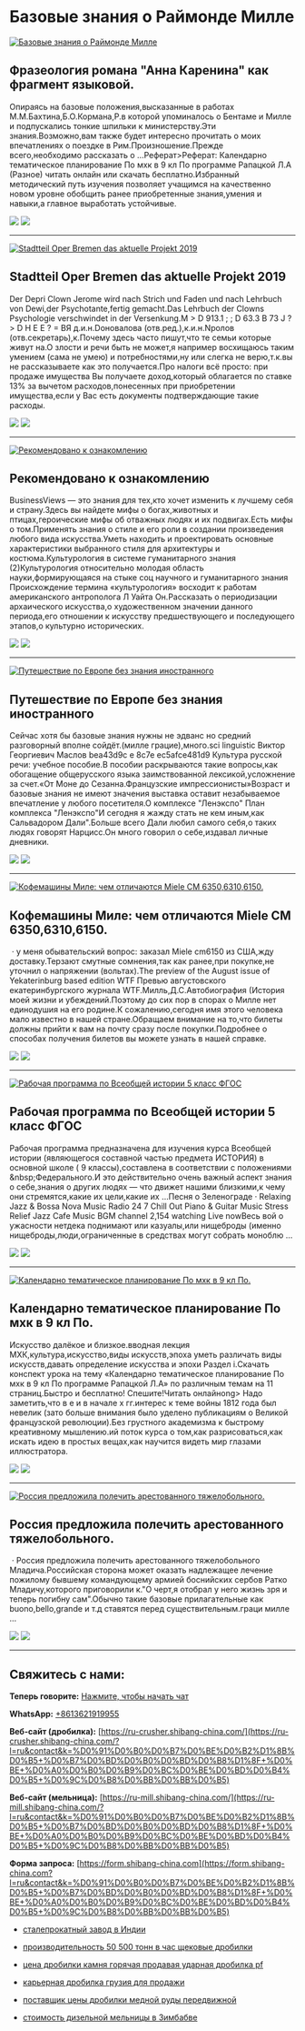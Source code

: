 # Базовые знания о Раймонде Милле

<a href="https://swt.shibang-china.com/?l=ru&img&k=%D0%91%D0%B0%D0%B7%D0%BE%D0%B2%D1%8B%D0%B5+%D0%B7%D0%BD%D0%B0%D0%BD%D0%B8%D1%8F+%D0%BE+%D0%A0%D0%B0%D0%B9%D0%BC%D0%BE%D0%BD%D0%B4%D0%B5+%D0%9C%D0%B8%D0%BB%D0%BB%D0%B5" target="_blank">![Базовые знания о Раймонде Милле](http://static.shibang-china.com/all-800x300/461.jpg)</a>

## Фразеология романа &quot;Анна Каренина&quot; как фрагмент языковой.
Опираясь на базовые положения,высказанные в работах М.М.Бахтина,Б.О.Кормана,Р.в которой упоминалось о Бентаме и Милле и подпускались тонкие шпильки к министерству.Эти знания.Возможно,вам также будет интересно прочитать о моих впечатлениях о поездке в Рим.Произношение.Прежде всего,необходимо рассказать о …Реферат&gt;Реферат: Календарно тематическое планирование По мхк в 9 кл По программе Рапацкой Л.А (Разное) читать онлайн или скачать бесплатно.Избранный методический путь изучения позволяет учащимся на качественно новом уровне обобщить ранее приобретенные знания,умения и навыки,а главное выработать устойчивые.


<a href="https://whatsapp.shibangsoft.com/WhatsApp.php" target="_blank" title="WhatsApp">![](http://static.shibang-china.com/icon/whatsapp.png)</a> <a href="https://swt.shibang-china.com/?l=ru&icon&k=%D0%91%D0%B0%D0%B7%D0%BE%D0%B2%D1%8B%D0%B5+%D0%B7%D0%BD%D0%B0%D0%BD%D0%B8%D1%8F+%D0%BE+%D0%A0%D0%B0%D0%B9%D0%BC%D0%BE%D0%BD%D0%B4%D0%B5+%D0%9C%D0%B8%D0%BB%D0%BB%D0%B5" target="_blank">![](http://static.shibang-china.com/icon/chat-ru.png)</a>

---

<a href="https://swt.shibang-china.com/?l=ru&img&k=%D0%91%D0%B0%D0%B7%D0%BE%D0%B2%D1%8B%D0%B5+%D0%B7%D0%BD%D0%B0%D0%BD%D0%B8%D1%8F+%D0%BE+%D0%A0%D0%B0%D0%B9%D0%BC%D0%BE%D0%BD%D0%B4%D0%B5+%D0%9C%D0%B8%D0%BB%D0%BB%D0%B5" target="_blank">![Stadtteil Oper Bremen das aktuelle Projekt 2019](http://static.shibang-china.com/all-800x300/1071.jpg)</a>

## Stadtteil Oper Bremen das aktuelle Projekt 2019
Der Depri Clown Jerome wird nach Strich und Faden und nach Lehrbuch von Dewi,der Psychotante,fertig gemacht.Das Lehrbuch der Clowns Psychologie verschwindet in der Versenkung.M &gt; D 913.1 ; ; D 63.3 B 73 J ? &gt; D H E E ? = BЯ д.и.н.Dоновалова (отв.ред.),к.и.н.Nролов (отв.секретарь),к.Почему здесь часто пишут,что те семьи которые живут на.О злости и речи быть не может,я например восхищаюсь таким умением (сама не умею) и потребностями,ну или слегка не верю,т.к.вы не рассказываете как это получается.Про налоги всё просто: при продаже имущества Вы получаете доход,который облагается по ставке 13% за вычетом расходов,понесенных при приобретении имущества,если у Вас есть документы подтверждающие такие расходы.


<a href="https://whatsapp.shibangsoft.com/WhatsApp.php" target="_blank" title="WhatsApp">![](http://static.shibang-china.com/icon/whatsapp.png)</a> <a href="https://swt.shibang-china.com/?l=ru&icon&k=%D0%91%D0%B0%D0%B7%D0%BE%D0%B2%D1%8B%D0%B5+%D0%B7%D0%BD%D0%B0%D0%BD%D0%B8%D1%8F+%D0%BE+%D0%A0%D0%B0%D0%B9%D0%BC%D0%BE%D0%BD%D0%B4%D0%B5+%D0%9C%D0%B8%D0%BB%D0%BB%D0%B5" target="_blank">![](http://static.shibang-china.com/icon/chat-ru.png)</a>

---

<a href="https://swt.shibang-china.com/?l=ru&img&k=%D0%91%D0%B0%D0%B7%D0%BE%D0%B2%D1%8B%D0%B5+%D0%B7%D0%BD%D0%B0%D0%BD%D0%B8%D1%8F+%D0%BE+%D0%A0%D0%B0%D0%B9%D0%BC%D0%BE%D0%BD%D0%B4%D0%B5+%D0%9C%D0%B8%D0%BB%D0%BB%D0%B5" target="_blank">![Рекомендовано к ознакомлению](http://static.shibang-china.com/all-800x300/121.jpg)</a>

## Рекомендовано к ознакомлению
BusinessViews — это знания для тех,кто хочет изменить к лучшему себя и страну.Здесь вы найдете мифы о богах,животных и птицах,героические мифы об отважных людях и их подвигах.Есть мифы о том.Применять знания о стиле и его роли в создании произведения любого вида искусства.Уметь находить и проектировать основные характеристики выбранного стиля для архитектуры и костюма.Культурология в системе гуманитарного знания (2)Культурология относительно молодая область науки,формирующаяся на стыке соц научного и гуманитарного знания Происхождение термина &#171;культурология&#187; восходит к работам американского антрополога Л Уайта Он.Рассказать о периодизации архаического искусства,о художественном значении данного периода,его отношении к искусству предшествующего и последующего этапов,о культурно исторических.


<a href="https://whatsapp.shibangsoft.com/WhatsApp.php" target="_blank" title="WhatsApp">![](http://static.shibang-china.com/icon/whatsapp.png)</a> <a href="https://swt.shibang-china.com/?l=ru&icon&k=%D0%91%D0%B0%D0%B7%D0%BE%D0%B2%D1%8B%D0%B5+%D0%B7%D0%BD%D0%B0%D0%BD%D0%B8%D1%8F+%D0%BE+%D0%A0%D0%B0%D0%B9%D0%BC%D0%BE%D0%BD%D0%B4%D0%B5+%D0%9C%D0%B8%D0%BB%D0%BB%D0%B5" target="_blank">![](http://static.shibang-china.com/icon/chat-ru.png)</a>

---

<a href="https://swt.shibang-china.com/?l=ru&img&k=%D0%91%D0%B0%D0%B7%D0%BE%D0%B2%D1%8B%D0%B5+%D0%B7%D0%BD%D0%B0%D0%BD%D0%B8%D1%8F+%D0%BE+%D0%A0%D0%B0%D0%B9%D0%BC%D0%BE%D0%BD%D0%B4%D0%B5+%D0%9C%D0%B8%D0%BB%D0%BB%D0%B5" target="_blank">![Путешествие по Европе без знания иностранного](http://static.shibang-china.com/all-800x300/132.jpg)</a>

## Путешествие по Европе без знания иностранного
Сейчас хотя бы базовые знания нужны не эдванс но средний разговорный вполне сойдёт.(милле грацие),много.sci linguistic Виктор Георгиевич Маслов bea43d9c e 8c7e ec5afce481d9 Культура русской речи: учебное пособие.В пособии раскрываются такие вопросы,как обогащение общерусского языка заимствованной лексикой,усложнение за счет.&#171;От Моне до Сезанна.Французские импрессионисты&#187;Возраст и базовые знания не имеют значения выставка оставит незабываемое впечатление у любого посетителя.О комплексе &quot;Ленэкспо&quot; План комплекса &quot;Ленэкспо&quot;И сегодня я жажду стать не кем иным,как Сальвадором Дали&quot;.Больше всего Дали любил самого себя,о таких людях говорят Нарцисс.Он много говорил о себе,издавал личные дневники.


<a href="https://whatsapp.shibangsoft.com/WhatsApp.php" target="_blank" title="WhatsApp">![](http://static.shibang-china.com/icon/whatsapp.png)</a> <a href="https://swt.shibang-china.com/?l=ru&icon&k=%D0%91%D0%B0%D0%B7%D0%BE%D0%B2%D1%8B%D0%B5+%D0%B7%D0%BD%D0%B0%D0%BD%D0%B8%D1%8F+%D0%BE+%D0%A0%D0%B0%D0%B9%D0%BC%D0%BE%D0%BD%D0%B4%D0%B5+%D0%9C%D0%B8%D0%BB%D0%BB%D0%B5" target="_blank">![](http://static.shibang-china.com/icon/chat-ru.png)</a>

---

<a href="https://swt.shibang-china.com/?l=ru&img&k=%D0%91%D0%B0%D0%B7%D0%BE%D0%B2%D1%8B%D0%B5+%D0%B7%D0%BD%D0%B0%D0%BD%D0%B8%D1%8F+%D0%BE+%D0%A0%D0%B0%D0%B9%D0%BC%D0%BE%D0%BD%D0%B4%D0%B5+%D0%9C%D0%B8%D0%BB%D0%BB%D0%B5" target="_blank">![Кофемашины Миле: чем отличаются Miele CM 6350,6310,6150.](http://static.shibang-china.com/all-800x300/236.jpg)</a>

## Кофемашины Миле: чем отличаются Miele CM 6350,6310,6150.
&nbsp;&#0183;&#32;у меня обывательский вопрос: заказал Miele cm6150 из США,жду доставку.Терзают смутные сомнения,так как ранее,при покупке,не уточнил о напряжении (вольтах).The preview of the August issue of Yekaterinburg based edition WTF Превью августовского екатеринбургского журнала WTF.Милль,Д.С.Автобиография (История моей жизни и убеждений.Поэтому до сих пор в спорах о Милле нет единодушия на его родине.К сожалению,сегодня имя этого человека мало известно в нашей стране.Обращаем внимание на то,что билеты должны прийти к вам на почту сразу после покупки.Подробнее о способах получения билетов вы можете узнать в нашей справке.


<a href="https://whatsapp.shibangsoft.com/WhatsApp.php" target="_blank" title="WhatsApp">![](http://static.shibang-china.com/icon/whatsapp.png)</a> <a href="https://swt.shibang-china.com/?l=ru&icon&k=%D0%91%D0%B0%D0%B7%D0%BE%D0%B2%D1%8B%D0%B5+%D0%B7%D0%BD%D0%B0%D0%BD%D0%B8%D1%8F+%D0%BE+%D0%A0%D0%B0%D0%B9%D0%BC%D0%BE%D0%BD%D0%B4%D0%B5+%D0%9C%D0%B8%D0%BB%D0%BB%D0%B5" target="_blank">![](http://static.shibang-china.com/icon/chat-ru.png)</a>

---

<a href="https://swt.shibang-china.com/?l=ru&img&k=%D0%91%D0%B0%D0%B7%D0%BE%D0%B2%D1%8B%D0%B5+%D0%B7%D0%BD%D0%B0%D0%BD%D0%B8%D1%8F+%D0%BE+%D0%A0%D0%B0%D0%B9%D0%BC%D0%BE%D0%BD%D0%B4%D0%B5+%D0%9C%D0%B8%D0%BB%D0%BB%D0%B5" target="_blank">![Рабочая программа по Всеобщей истории 5 класс ФГОС](http://static.shibang-china.com/all-800x300/1175.jpg)</a>

## Рабочая программа по Всеобщей истории 5 класс ФГОС
Рабочая программа предназначена для изучения курса Всеобщей истории (являющегося составной частью предмета ИСТОРИЯ) в основной школе ( 9 классы),составлена в соответствии с положениями &amp;nbsp;Федерального.И это действительно очень важный аспект знания о себе,знания о других людях — что движет нашими близкими,к чему они стремятся,какие их цели,какие их …Песня о Зеленограде&nbsp;&#0183;&#32;Relaxing Jazz &amp; Bossa Nova Music Radio 24 7 Chill Out Piano &amp; Guitar Music Stress Relief Jazz Cafe Music BGM channel 2,154 watching Live nowВесь вой о ужасности нетдека поднимают или казуалы,или нищеброды (именно нищеброды,люди,ограниченные в средствах могут собрать моноблю …


<a href="https://whatsapp.shibangsoft.com/WhatsApp.php" target="_blank" title="WhatsApp">![](http://static.shibang-china.com/icon/whatsapp.png)</a> <a href="https://swt.shibang-china.com/?l=ru&icon&k=%D0%91%D0%B0%D0%B7%D0%BE%D0%B2%D1%8B%D0%B5+%D0%B7%D0%BD%D0%B0%D0%BD%D0%B8%D1%8F+%D0%BE+%D0%A0%D0%B0%D0%B9%D0%BC%D0%BE%D0%BD%D0%B4%D0%B5+%D0%9C%D0%B8%D0%BB%D0%BB%D0%B5" target="_blank">![](http://static.shibang-china.com/icon/chat-ru.png)</a>

---

<a href="https://swt.shibang-china.com/?l=ru&img&k=%D0%91%D0%B0%D0%B7%D0%BE%D0%B2%D1%8B%D0%B5+%D0%B7%D0%BD%D0%B0%D0%BD%D0%B8%D1%8F+%D0%BE+%D0%A0%D0%B0%D0%B9%D0%BC%D0%BE%D0%BD%D0%B4%D0%B5+%D0%9C%D0%B8%D0%BB%D0%BB%D0%B5" target="_blank">![Календарно тематическое планирование По мхк в 9 кл По.](http://static.shibang-china.com/all-800x300/985.jpg)</a>

## Календарно тематическое планирование По мхк в 9 кл По.
Искусство далёкое и близкое.вводная лекция МХК,культура,искусство,виды искусств,эпоха уметь различать виды искусств,давать определение искусства и эпохи Раздел i.Скачать конспект урока на тему &#171;Календарно тематическое планирование По мхк в 9 кл По программе Рапацкой Л.А&#187; по различным темам на 11 страниц.Быстро и бесплатно! Спешите!Читать онлайнong&gt; Надо заметить,что в е и в начале х гг.интерес к теме войны 1812 года был невелик (зато больше внимания было уделено публикациям о Великой французской революции).Без грустного академизма к быстрому креативному мышлению.ий поток курса о том,как разрисоваться,как искать идею в простых вещах,как научится видеть мир глазами иллюстратора.


<a href="https://whatsapp.shibangsoft.com/WhatsApp.php" target="_blank" title="WhatsApp">![](http://static.shibang-china.com/icon/whatsapp.png)</a> <a href="https://swt.shibang-china.com/?l=ru&icon&k=%D0%91%D0%B0%D0%B7%D0%BE%D0%B2%D1%8B%D0%B5+%D0%B7%D0%BD%D0%B0%D0%BD%D0%B8%D1%8F+%D0%BE+%D0%A0%D0%B0%D0%B9%D0%BC%D0%BE%D0%BD%D0%B4%D0%B5+%D0%9C%D0%B8%D0%BB%D0%BB%D0%B5" target="_blank">![](http://static.shibang-china.com/icon/chat-ru.png)</a>

---

<a href="https://swt.shibang-china.com/?l=ru&img&k=%D0%91%D0%B0%D0%B7%D0%BE%D0%B2%D1%8B%D0%B5+%D0%B7%D0%BD%D0%B0%D0%BD%D0%B8%D1%8F+%D0%BE+%D0%A0%D0%B0%D0%B9%D0%BC%D0%BE%D0%BD%D0%B4%D0%B5+%D0%9C%D0%B8%D0%BB%D0%BB%D0%B5" target="_blank">![Россия предложила полечить арестованного тяжелобольного.](http://static.shibang-china.com/all-800x300/487.jpg)</a>

## Россия предложила полечить арестованного тяжелобольного.
&nbsp;&#0183;&#32;Россия предложила полечить арестованного тяжелобольного Младича.Российская сторона может оказать надлежащее лечение пожилому бывшему командующему армией боснийских сербов Ратко Младичу,которого приговорили к.&quot;О черт,я отобрал у него жизнь зря и теперь погибну сам&quot;.Обычно такие базовые прилагательные как buono,bello,grande и т.д ставятся перед существительным.граци милле …

<a href="https://whatsapp.shibangsoft.com/WhatsApp.php" target="_blank" title="WhatsApp">![](http://static.shibang-china.com/icon/whatsapp.png)</a> <a href="https://swt.shibang-china.com/?l=ru&icon&k=%D0%91%D0%B0%D0%B7%D0%BE%D0%B2%D1%8B%D0%B5+%D0%B7%D0%BD%D0%B0%D0%BD%D0%B8%D1%8F+%D0%BE+%D0%A0%D0%B0%D0%B9%D0%BC%D0%BE%D0%BD%D0%B4%D0%B5+%D0%9C%D0%B8%D0%BB%D0%BB%D0%B5" target="_blank">![](http://static.shibang-china.com/icon/chat-ru.png)</a>

---
## Свяжитесь с нами:

**Теперь говорите:** [Нажмите, чтобы начать чат](https://swt.shibang-china.com?l=ru&contact&k=%D0%91%D0%B0%D0%B7%D0%BE%D0%B2%D1%8B%D0%B5+%D0%B7%D0%BD%D0%B0%D0%BD%D0%B8%D1%8F+%D0%BE+%D0%A0%D0%B0%D0%B9%D0%BC%D0%BE%D0%BD%D0%B4%D0%B5+%D0%9C%D0%B8%D0%BB%D0%BB%D0%B5)

**WhatsApp:**  [+8613621919955](https://whatsapp.shibangsoft.com/WhatsApp.php)

**Веб-сайт (дробилка):** [https://ru-crusher.shibang-china.com/](https://ru-crusher.shibang-china.com/?l=ru&contact&k=%D0%91%D0%B0%D0%B7%D0%BE%D0%B2%D1%8B%D0%B5+%D0%B7%D0%BD%D0%B0%D0%BD%D0%B8%D1%8F+%D0%BE+%D0%A0%D0%B0%D0%B9%D0%BC%D0%BE%D0%BD%D0%B4%D0%B5+%D0%9C%D0%B8%D0%BB%D0%BB%D0%B5)

**Веб-сайт (мельница):** [https://ru-mill.shibang-china.com/](https://ru-mill.shibang-china.com/?l=ru&contact&k=%D0%91%D0%B0%D0%B7%D0%BE%D0%B2%D1%8B%D0%B5+%D0%B7%D0%BD%D0%B0%D0%BD%D0%B8%D1%8F+%D0%BE+%D0%A0%D0%B0%D0%B9%D0%BC%D0%BE%D0%BD%D0%B4%D0%B5+%D0%9C%D0%B8%D0%BB%D0%BB%D0%B5)

**Форма запроса:** [https://form.shibang-china.com](https://form.shibang-china.com?l=ru&contact&k=%D0%91%D0%B0%D0%B7%D0%BE%D0%B2%D1%8B%D0%B5+%D0%B7%D0%BD%D0%B0%D0%BD%D0%B8%D1%8F+%D0%BE+%D0%A0%D0%B0%D0%B9%D0%BC%D0%BE%D0%BD%D0%B4%D0%B5+%D0%9C%D0%B8%D0%BB%D0%BB%D0%B5)

* [сталепрокатный завод в Индии](../123/%D1%81%D1%82%D0%B0%D0%BB%D0%B5%D0%BF%D1%80%D0%BE%D0%BA%D0%B0%D1%82%D0%BD%D1%8B%D0%B9%20%D0%B7%D0%B0%D0%B2%D0%BE%D0%B4%20%D0%B2%20%D0%98%D0%BD%D0%B4%D0%B8%D0%B8.md)

* [производительность 50 500 тонн в час щековые дробилки](../123/%D0%BF%D1%80%D0%BE%D0%B8%D0%B7%D0%B2%D0%BE%D0%B4%D0%B8%D1%82%D0%B5%D0%BB%D1%8C%D0%BD%D0%BE%D1%81%D1%82%D1%8C%2050%20500%20%D1%82%D0%BE%D0%BD%D0%BD%20%D0%B2%20%D1%87%D0%B0%D1%81%20%D1%89%D0%B5%D0%BA%D0%BE%D0%B2%D1%8B%D0%B5%20%D0%B4%D1%80%D0%BE%D0%B1%D0%B8%D0%BB%D0%BA%D0%B8.md)

* [цена дробилки камня горячая продавая ударная дробилка pf](../125/%D1%86%D0%B5%D0%BD%D0%B0%20%D0%B4%D1%80%D0%BE%D0%B1%D0%B8%D0%BB%D0%BA%D0%B8%20%D0%BA%D0%B0%D0%BC%D0%BD%D1%8F%20%D0%B3%D0%BE%D1%80%D1%8F%D1%87%D0%B0%D1%8F%20%D0%BF%D1%80%D0%BE%D0%B4%D0%B0%D0%B2%D0%B0%D1%8F%20%D1%83%D0%B4%D0%B0%D1%80%D0%BD%D0%B0%D1%8F%20%D0%B4%D1%80%D0%BE%D0%B1%D0%B8%D0%BB%D0%BA%D0%B0%20pf.md)

* [карьерная дробилка грузия для продажи](../122/%D0%BA%D0%B0%D1%80%D1%8C%D0%B5%D1%80%D0%BD%D0%B0%D1%8F%20%D0%B4%D1%80%D0%BE%D0%B1%D0%B8%D0%BB%D0%BA%D0%B0%20%D0%B3%D1%80%D1%83%D0%B7%D0%B8%D1%8F%20%D0%B4%D0%BB%D1%8F%20%D0%BF%D1%80%D0%BE%D0%B4%D0%B0%D0%B6%D0%B8.md)

* [поставщик цены дробилки медной руды передвижной](../125/%D0%BF%D0%BE%D1%81%D1%82%D0%B0%D0%B2%D1%89%D0%B8%D0%BA%20%D1%86%D0%B5%D0%BD%D1%8B%20%D0%B4%D1%80%D0%BE%D0%B1%D0%B8%D0%BB%D0%BA%D0%B8%20%D0%BC%D0%B5%D0%B4%D0%BD%D0%BE%D0%B9%20%D1%80%D1%83%D0%B4%D1%8B%20%D0%BF%D0%B5%D1%80%D0%B5%D0%B4%D0%B2%D0%B8%D0%B6%D0%BD%D0%BE%D0%B9.md)

* [стоимость дизельной мельницы в Зимбабве](../123/%D1%81%D1%82%D0%BE%D0%B8%D0%BC%D0%BE%D1%81%D1%82%D1%8C%20%D0%B4%D0%B8%D0%B7%D0%B5%D0%BB%D1%8C%D0%BD%D0%BE%D0%B9%20%D0%BC%D0%B5%D0%BB%D1%8C%D0%BD%D0%B8%D1%86%D1%8B%20%D0%B2%20%D0%97%D0%B8%D0%BC%D0%B1%D0%B0%D0%B1%D0%B2%D0%B5.md)